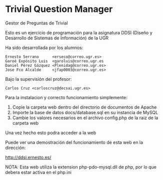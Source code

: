 Trivial Question Manager
========================

Gestor de Preguntas de Trivial

Esto es un ejercicio de programación para la asignatura DDSI (Diseño y Desarrollo
de Sistemas de Información) de la UGR

Ha sido desarrollada por los alumnos:

	Ernesto Serrano 	 <erseco@correo.ugr.es>
	Garoé Expósito Luis  <garoluis@correo.ugr.es
	Daniel Pérez Gázquez <Plenidag@correo.ugr.es>
	Jose Fco Alcalde 	 <jfap0003@correo.ugr.es>

Bajo la supervisión del profesor:

    Carlos Cruz <carloscruz@decsai.ugr.es>

Para la instalacion y correcto funcionamiento simplemente:

1. Copie la carpeta web dentro del directorio de documentos de Apache
2. Importe la base de datos docs/database.sql en su instancia de MySQL
3. Cambie los valores necesarios en el archivo config.php de la raiz de la carpeta web

Una vez hecho esto podra acceder a la web

Puede ver una demostración del funcionamiento de esta web en la dirección:

http://ddsi.ernesto.es/

NOTA: Esta web utiliza la extension php-pdo-mysql.dll de php, por lo que debera estar activa en el php.ini